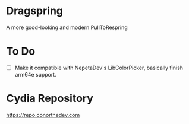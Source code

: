 # Dragspring
A more good-looking and modern PullToRespring

# To Do
- [ ] Make it compatible with NepetaDev's LibColorPicker, basically finish arm64e support.

# Cydia Repository
https://repo.conorthedev.com
